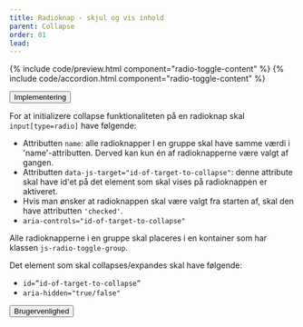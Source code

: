 ```yaml
---
title: Radioknap - skjul og vis inhold
parent: Collapse
order: 01
lead: 
---
```


{% include code/preview.html component="radio-toggle-content" %}
{% include code/accordion.html component="radio-toggle-content" %}
<div class="accordion-bordered">
  <button class="button-unstyled accordion-button"
      aria-expanded="true" aria-controls="radio-toggle-content-tech">
    Implementering
  </button>
  <div id="radio-toggle-content-tech" aria-hidden="false" class="accordion-content">
    <p>For at initializere collapse funktionaliteten på en radioknap skal <code>input[type=radio]</code> have følgende:</p>
    <ul>
      <li>Attributten <code>name</code>: alle radioknapper I en gruppe skal have samme værdi i 'name'-attributten. Derved kan kun én af radioknapperne være valgt af gangen.</li>
      <li>Attributten <code>data-js-target="id-of-target-to-collapse"</code>: denne attribute skal have id'et på det element som skal vises på radioknappen er aktiveret. </li>
      <li>Hvis man ønsker at radioknappen skal være valgt fra starten af, skal den have attributten <code>'checked'</code>.</li>
      <li><code>aria-controls="id-of-target-to-collapse" </code></li>
    </ul>
    <p>Alle radioknapperne i en gruppe skal placeres i en kontainer som har klassen <code>js-radio-toggle-group</code>.</p>
    <p>Det element som skal collapses/expandes skal have følgende:</p>
    <ul>
      <li><code>id=”id-of-target-to-collapse”</code></li>
      <li><code>aria-hidden="true/false"</code></li>
    </ul>   
  </div>
</div>
<div class="accordion-bordered accordion-docs">
  <button class="button-unstyled accordion-button"
      aria-expanded="true" aria-controls="checkbox-toggle-content-docs">
    Brugervenlighed
  </button>
  <div id="checkbox-toggle-content-docs" class="accordion-content">
    
  </div>
</div>
